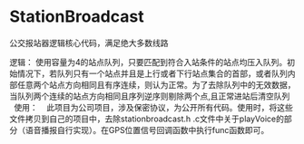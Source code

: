 # StationBroadcast
公交报站器逻辑核心代码，满足绝大多数线路

逻辑：
    使用容量为4的站点队列，只要匹配到符合入站条件的站点均压入队列。初始情况下，若队列只有一个站点并且是上行或者下行站点集合的首部，或者队列内部任意两个站点方向相同且有序连续，则认为正常。为了去除队列中的无效数据，当队列两个连续的站点方向相同且序列逆序则剔除两个点,且正常进站后清空队列
    
使用：
    此项目为公司项目，涉及保密协议，为公开所有代码。使用时，将这些文件拷贝到自己的项目中，去除stationbroadcast.h .c文件中关于playVoice的部分（语音播报自行实现）。在GPS位置信号回调函数中执行func函数即可。
